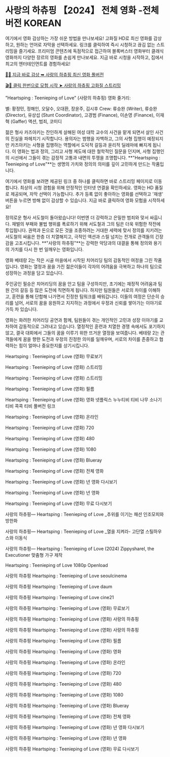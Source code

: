 # 사랑의 하츄핑 【2024】 전체 영화 -전체 버전 KOREAN

여기에서 영화 감상하는 가장 쉬운 방법을 만나보세요! 고화질 HD로 최신 영화를 감상하고, 원하는 언어로 자막을 선택하세요. 링크를 클릭하여 즉시 시청하고 끊김 없는 스트리밍을 즐기세요. 프리미엄 콘텐츠에 독점적으로 접근하여 블록버스터 영화부터 클래식 영화까지 다양한 장르의 영화를 손쉽게 만나보세요. 지금 바로 시청을 시작하고, 집에서 최고의 엔터테인먼트를 경험하세요!

[🚀✨ 지금 바로 감상 ➥ 사랑의 하츄핑 최신 영화 풀버전](https://t.co/2aEd01Kpj1)

[🎬🔮 클릭 한번으로 모험 시작 ➤ 사랑의 하츄핑 고화질 스트리밍](https://t.co/2aEd01Kpj1)

"Heartsping : Teenieping of Love" (사랑의 하츄핑) 영화 줄거리:

별: 황정민, 정해인, 오달수, 오대환, 장윤주, 김시후
Crew: 류승완 (Writer), 류승완 (Director), 유상섭 (Stunt Coordinator), 고경범 (Finance), 이손영 (Finance), 이재혁 (Gaffer)
액션, 범죄, 코미디

젊은 형사 카즈아키는 잔인하게 살해된 여성 대학 교수의 사건을 맡게 되면서 살인 사건의 진실을 파헤치기 시작합니다. 용의자는 범행을 자백하고, 그의 사형 집행이 예정되지만 카즈아키는 사형을 집행하는 역할에서 도덕적 갈등과 윤리적 딜레마에 빠지게 됩니다. 이 영화는 법과 정의, 그리고 사형 제도에 대한 철학적인 질문을 던지며, 사형 집행인의 시선에서 그들이 겪는 감정적 고통과 내면의 투쟁을 조명합니다. **"Heartsping : Teenieping of Love"**는 생명의 가치와 정의의 의미를 깊이 고민하게 만드는 작품입니다.

여기에서 영화를 보려면 제공된 링크 중 하나를 클릭하면 바로 스트리밍 페이지로 이동합니다. 최상의 시청 경험을 위해 안정적인 인터넷 연결을 확인하세요. 영화는 HD 품질로 제공되며, 자막 선택이 가능합니다. 추가 등록 없이 좋아하는 영화를 선택하고 '재생' 버튼을 누르면 방해 없이 감상할 수 있습니다. 지금 바로 클릭하여 영화 모험을 시작하세요!

정의로운 형사 서도철이 돌아왔습니다! 이번엔 더 강력하고 은밀한 범죄와 맞서 싸웁니다. 재벌의 부패와 불법 행위를 폭로하기 위해 서도철과 그의 팀은 더욱 위험한 작전에 투입됩니다. 권력과 돈으로 모든 것을 조종하려는 거대한 세력에 맞서 정의를 지키려는 서도철의 싸움은 한층 더 치열해지고, 극적인 액션과 스릴 넘치는 전개로 관객들의 긴장감을 고조시킵니다. **"사랑의 하츄핑"**는 강력한 악당과의 대결을 통해 정의와 용기의 가치를 다시 한 번 일깨우는 영화입니다.

영화 베테랑 2는 작은 시골 마을에서 시작된 치어리딩 팀의 감동적인 여정을 그린 작품입니다. 영화는 열정과 꿈을 가진 젊은이들이 각자의 어려움을 극복하고 하나의 팀으로 성장하는 과정을 담고 있습니다.

주인공인 필승은 치어리딩의 꿈을 안고 팀을 구성하지만, 초기에는 재정적 어려움과 팀원 간의 갈등 등 많은 도전에 직면하게 됩니다. 하지만 팀원들은 서로의 차이를 이해하고, 훈련을 통해 단합해 나가면서 진정한 팀워크를 배워갑니다. 이들의 여정은 단순히 승리를 넘어, 서로의 꿈을 응원하고 지지하는 과정에서 우정과 신뢰를 쌓아가는 이야기로 가득 차 있습니다.

영화는 화려한 치어리딩 공연과 함께, 팀원들이 겪는 개인적인 고민과 성장 이야기를 교차하여 감동적으로 그려내고 있습니다. 열정적인 훈련과 치열한 경쟁 속에서도 포기하지 않고, 결국 대회에서 그들의 꿈을 이루기 위한 뜨거운 열정을 보여줍니다. 베테랑 2는 관객들에게 꿈을 향한 도전과 우정의 진정한 의미를 일깨우며, 서로의 차이를 존중하고 협력하는 힘이 얼마나 중요한지를 상기시킵니다.

Heartsping : Teenieping of Love (영화) 무료보기

Heartsping : Teenieping of Love (영화) 스트리밍

Heartsping : Teenieping of Love (영화) 스트리밍

Heartsping : Teenieping of Love (영화) 필름

Heartsping : Teenieping of Love (영화) 영화 넷플릭스 누누티비 티비 나무 소나기티비 콕콕 티비 풀버전 링크

Heartsping : Teenieping of Love (영화) 온라인

Heartsping : Teenieping of Love (영화) 720

Heartsping : Teenieping of Love (영화) 480

Heartsping : Teenieping of Love (영화) 1080

Heartsping : Teenieping of Love (영화) Blueray

Heartsping : Teenieping of Love (영화) 전체 영화

Heartsping : Teenieping of Love (영화) 년 영화 다시보기

Heartsping : Teenieping of Love (영화) 년 영화

Heartsping : Teenieping of Love (영화) 무료 다시보기

사랑의 하츄핑— Heartsping : Teenieping of Love _추위를 이기는 패션 인조모피와 방한화

사랑의 하츄핑— Heartsping : Teenieping of Love _열을 지켜라- 고단열 스틸하우스와 이동식

사랑의 하츄핑— Heartsping : Teenieping of Love (2024) ZippyshareI, the Executioner 맞춤형 가구 제작

Heartsping : Teenieping of Love 1080p Openload

사랑의 하츄핑 Heartsping : Teenieping of Love seoulcinema

사랑의 하츄핑 Heartsping : Teenieping of Love daum

사랑의 하츄핑 Heartsping : Teenieping of Love cine21

사랑의 하츄핑 Heartsping : Teenieping of Love (영화) 무료보기

사랑의 하츄핑 Heartsping : Teenieping of Love (영화) 사랑의 하츄핑

사랑의 하츄핑 Heartsping : Teenieping of Love (영화) 사랑의 하츄핑

사랑의 하츄핑 Heartsping : Teenieping of Love (영화) 필름

사랑의 하츄핑 Heartsping : Teenieping of Love (영화) 영화

사랑의 하츄핑 Heartsping : Teenieping of Love (영화) 온라인

사랑의 하츄핑 Heartsping : Teenieping of Love (영화) 720

사랑의 하츄핑 Heartsping : Teenieping of Love (영화) 480

사랑의 하츄핑 Heartsping : Teenieping of Love (영화) 1080

사랑의 하츄핑 Heartsping : Teenieping of Love (영화) Blueray

사랑의 하츄핑 Heartsping : Teenieping of Love (영화) 전체 영화

사랑의 하츄핑 Heartsping : Teenieping of Love (영화) 년 영화 다시보기

사랑의 하츄핑 Heartsping : Teenieping of Love (영화) 년 영화

사랑의 하츄핑 Heartsping : Teenieping of Love (영화) 무료 다시보기

